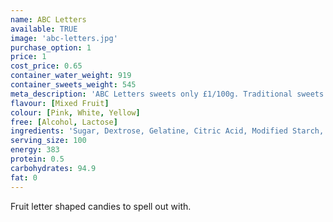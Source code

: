 ```yaml
---
name: ABC Letters
available: TRUE
image: 'abc-letters.jpg'
purchase_option: 1
price: 1
cost_price: 0.65
container_water_weight: 919
container_sweets_weight: 545
meta_description: 'ABC Letters sweets only £1/100g. Traditional sweets and more at Humbugs Confectionery Store. Specialists in satisfying your sweet tooth!'
flavour: [Mixed Fruit]
colour: [Pink, White, Yellow]
free: [Alcohol, Lactose]
ingredients: 'Sugar, Dextrose, Gelatine, Citric Acid, Modified Starch, Colours: E100, E120'
serving_size: 100
energy: 383
protein: 0.5
carbohydrates: 94.9
fat: 0
---
```

Fruit letter shaped candies to spell out with.